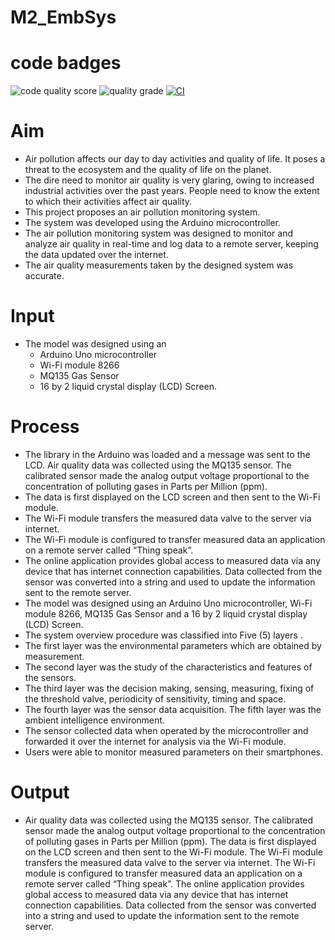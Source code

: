 # M2_EmbSys
# code badges 

![code quality score](https://api.codiga.io/project/31587/score/svg)
![quality grade](https://api.codiga.io/project/31587/status/svg)
[![CI](https://github.com/shalini1500/M2_EmbSys/actions/workflows/blank.yml/badge.svg)](https://github.com/shalini1500/M2_EmbSys/actions/workflows/blank.yml)

 # Aim
  * Air pollution affects our day to day activities and quality of life. It poses a threat to the ecosystem and the quality of life on the planet.
  *  The dire need to monitor air quality is very glaring, owing to increased industrial activities over the past years. People need to know the extent to which their activities affect air quality. 
  *  This project proposes an air pollution monitoring system. 
  *  The system was developed using the Arduino microcontroller. 
  *  The air pollution monitoring system was designed to monitor and analyze air quality in real-time and log data to a remote server, keeping the data updated over the internet. 
  *   The air quality measurements taken by the designed system was accurate. 
# Input 
 *  The model was designed using an 
       *  Arduino Uno microcontroller
       *   Wi-Fi module 8266
       *    MQ135 Gas Sensor 
       *    16 by 2 liquid crystal display (LCD) Screen.
 # Process 

* The library in the Arduino was loaded and a message was sent to the LCD. Air quality data was collected using the MQ135 sensor. The calibrated sensor made the analog output voltage proportional to the concentration of polluting gases in Parts per Million (ppm).
*  The data is first displayed on the LCD screen and then sent to the Wi-Fi module. 
*  The Wi-Fi module transfers the measured data valve to the server via internet. 
*  The Wi-Fi module is configured to transfer measured data an application on a remote server  called “Thing speak”. 
*  The online application provides global access to measured data via any device that has internet connection capabilities. Data collected from the sensor was converted into a string and used to update the information sent to the remote server.
*  The model was designed using an Arduino Uno microcontroller, Wi-Fi module 8266, MQ135 Gas Sensor and a 16 by 2 liquid crystal display (LCD) Screen. 
* The system overview procedure was classified into Five (5) layers .
*  The first layer was the environmental parameters which are obtained by measurement.
*   The second layer was the study of the characteristics and features of the sensors. 
*   The third layer was the decision making, sensing, measuring, fixing of the threshold valve, periodicity of sensitivity, timing and space. 
*   The fourth layer was the sensor data acquisition. The fifth layer was the ambient intelligence environment.
*    The sensor collected data when operated by the microcontroller and forwarded it over the internet for analysis via the Wi-Fi module.
*   Users were able to monitor measured parameters on their smartphones.
# Output 
  * Air quality data was collected using the MQ135 sensor. The calibrated sensor made the analog output voltage proportional to the concentration of polluting gases in Parts per Million (ppm). The data is first displayed on the LCD screen and then sent to the Wi-Fi module. The Wi-Fi module transfers the measured data valve to the server via internet. The Wi-Fi module is configured to transfer measured data an application on a remote server  called “Thing speak”. The online application provides global access to measured data via any device that has internet connection capabilities. Data collected from the sensor was converted into a string and used to update the information sent to the remote server.

 
   
 

 
